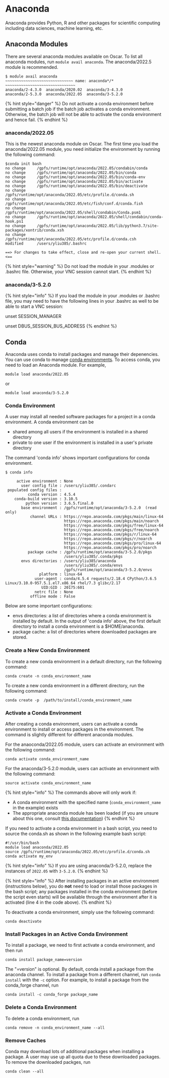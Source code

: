 # Anaconda

Anaconda provides Python, R and other packages for scientific computing including data sciences, machine learning, etc. &#x20;

## Anaconda Modules

There are several anaconda modules available on Oscar. To list all anaconda modules, run `module avail anaconda`. The anaconda/2022.5 module is recommended.

```
$ module avail anaconda
~~~~~~~~~~~~~~~~~~~~~~~~~~~~~~ name: anaconda*/* ~~~~~~~~~~~~~~~~~~~~~~~~~~~~~~~
anaconda/2-4.3.0  anaconda/2020.02  anaconda/3-4.3.0  
anaconda/2-5.3.0  anaconda/2022.05  anaconda/3-5.2.0  
```

{% hint style="danger" %}
Do not activate a conda environment before submitting a batch job if the batch job activates a conda environment. Otherwise, the batch job will not be able to activate the conda environment and hence fail.
{% endhint %}

### anaconda/2022.05

This is the newest anaconda module on Oscar. The first time you load the anaconda/2022.05 module, you need initialize the environment by running the following command:

```
$conda init bash
no change     /gpfs/runtime/opt/anaconda/2022.05/condabin/conda
no change     /gpfs/runtime/opt/anaconda/2022.05/bin/conda
no change     /gpfs/runtime/opt/anaconda/2022.05/bin/conda-env
no change     /gpfs/runtime/opt/anaconda/2022.05/bin/activate
no change     /gpfs/runtime/opt/anaconda/2022.05/bin/deactivate
no change     /gpfs/runtime/opt/anaconda/2022.05/etc/profile.d/conda.sh
no change     /gpfs/runtime/opt/anaconda/2022.05/etc/fish/conf.d/conda.fish
no change     /gpfs/runtime/opt/anaconda/2022.05/shell/condabin/Conda.psm1
no change     /gpfs/runtime/opt/anaconda/2022.05/shell/condabin/conda-hook.ps1
no change     /gpfs/runtime/opt/anaconda/2022.05/lib/python3.7/site-packages/xontrib/conda.xsh
no change     /gpfs/runtime/opt/anaconda/2022.05/etc/profile.d/conda.csh
modified      /users/yliu385/.bashrc

==> For changes to take effect, close and re-open your current shell. <==

```

{% hint style="warning" %}
Do not load the module in your .modules or .bashrc file. Otherwise, your VNC session cannot start.
{% endhint %}

### anaconda/3-5.2.0

{% hint style="info" %}
If you load the module in your .modules or .bashrc file, you may need to have the following lines in your .bashrc as well to be able to start a VNC session:

unset SESSION\_MANAGER

unset DBUS\_SESSION\_BUS\_ADDRESS
{% endhint %}

## Conda

Anaconda uses conda to install packages and manage their depenencies. You can use conda to manage [conda environments](https://docs.conda.io/projects/conda/en/latest/user-guide/tasks/manage-environments.html). To access conda, you need to load an Anaconda module. For example,

```
module load anaconda/2022.05
```

or

```
module load anaconda/3-5.2.0
```

### Conda Environment

A user may install all needed software packages for a project in a conda environment. A conda environment can be

* shared among all users if the environment is installed in a shared directory
* private to one user if the environment is installed in a user's private directory

The command 'conda info' shows important configurations for conda environment.

```
$ conda info

     active environment : None
       user config file : /users/yliu385/.condarc
 populated config files : 
          conda version : 4.5.4
    conda-build version : 3.10.5
         python version : 3.6.5.final.0
       base environment : /gpfs/runtime/opt/anaconda/3-5.2.0  (read only)
           channel URLs : https://repo.anaconda.com/pkgs/main/linux-64
                          https://repo.anaconda.com/pkgs/main/noarch
                          https://repo.anaconda.com/pkgs/free/linux-64
                          https://repo.anaconda.com/pkgs/free/noarch
                          https://repo.anaconda.com/pkgs/r/linux-64
                          https://repo.anaconda.com/pkgs/r/noarch
                          https://repo.anaconda.com/pkgs/pro/linux-64
                          https://repo.anaconda.com/pkgs/pro/noarch
          package cache : /gpfs/runtime/opt/anaconda/3-5.2.0/pkgs
                          /users/yliu385/.conda/pkgs
       envs directories : /users/yliu385/anaconda
                          /users/yliu385/.conda/envs
                          /gpfs/runtime/opt/anaconda/3-5.2.0/envs
               platform : linux-64
             user-agent : conda/4.5.4 requests/2.18.4 CPython/3.6.5 Linux/3.10.0-957.5.1.el7.x86_64 rhel/7.3 glibc/2.17
                UID:GID : 20175:601
             netrc file : None
           offline mode : False

```

Below are some important configurations:

* envs directories: a list of directories where a conda environment is installed by default. In the output of 'conda info' above, the first default directory to install a conda environment  is a $HOME/anaconda.&#x20;
* package cache: a list of directories where downloaded packages are stored.

### Create a New Conda Environment

To create a new conda environment in a default directory, run the following command:

```
conda create -n conda_environment_name
```

To create  a new conda environment in a different directory, run the following command:

```
conda create -p  /path/to/install/conda_environment_name
```

### Activate a Conda Environment

After creating a conda environment, users can activate a conda environment to install or access packages in the environment. The command is slightly different for different anaconda modules.

For the anaoconda/2022.05 module, users can activate an environment with the following command:

```
conda activate conda_environment_name
```

For the anaconda/3-5.2.0 module, users can activate an environment with the following command:

```
source activate conda_environment_name
```

{% hint style="info" %}
The commands above will only work if:

* A conda environment with the specified name (`conda_environment_name` in the example) exists
* The appropriate anaconda module has been loaded (if you are unsure about this one, consult [this documentation](https://docs.ccv.brown.edu/oscar/software/modules))
{% endhint %}

If you need to activate a conda environment in a bash script, you need to source the conda.sh as shown in the following example bash script:

```
#!/usr/bin/bash
module load anaconda/2022.05
source /gpfs/runtime/opt/anaconda/2022.05/etc/profile.d/conda.sh
conda activate my_env
```

{% hint style="info" %}
If you are using anaconda/3-5.2.0, replace the instances of `2022.05` with `3-5.2.0`.
{% endhint %}

{% hint style="info" %}
After installing packages in an active environment (instructions below), you do **not** need to load or install those packages in the bash script; any packages installed in the conda environment (before the script even starts) will be available through the environment after it is activated (line 4 in the code above).
{% endhint %}

To deactivate a conda environment, simply use the following command:

```
conda deactivate
```

### Install Packages in an Active Conda Environment

To install a package, we need to first activate a conda environment, and then run

```
conda install package_name=version
```

The "=version" is optional. By default, conda install a package from the anaconda channel. To install a package from a different channel, run `conda install` with the `-c` option. For example, to install a package from the conda\_forge channel, run

```
conda install -c conda_forge package_name
```

### Delete a Conda Environment

To delete a conda environment, run

```
conda remove -n conda_environment_name --all
```

### Remove Caches

Conda may download lots of additional packages when installing a package. A user may use up all quota due to these downloaded packages. To remove the downloaded packges, run

```
conda clean --all
```
